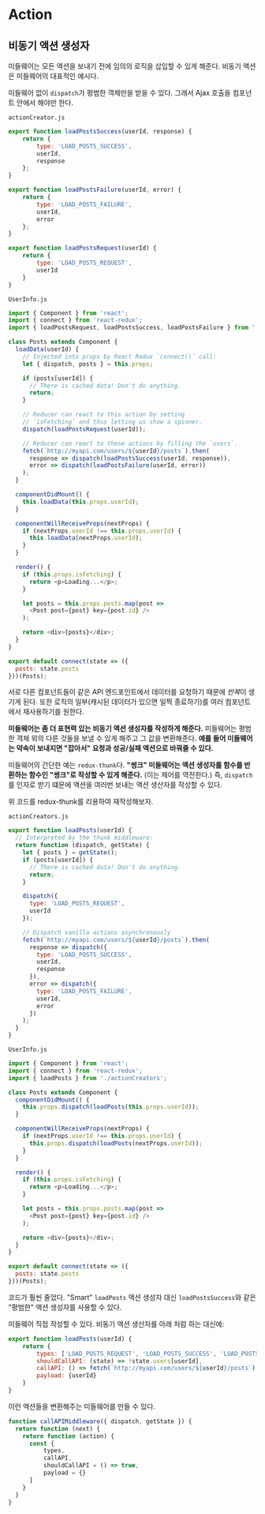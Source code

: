 # Action

## 비동기 액션 생성자

미들웨어는 모든 액션을 보내기 전에 임의의 로직을 삽입할 수 있게 해준다. 비동기 액션은 미들웨어의 대표적인 예시다.

미들웨어 없이 `dispatch`가 평범한 객체만을 받을 수 있다. 그래서 Ajax 호출을 컴포넌트 안에서 해야만 한다.

`actionCreator.js`

```javascript
export function loadPostsSuccess(userId, response) {
    return {
        type: 'LOAD_POSTS_SUCCESS',
        userId,
        response
    };
}

export function loadPostsFailure(userId, error) {
    return {
        type: 'LOAD_POSTS_FAILURE',
        userId,
        error
    };
}

export function loadPostsRequest(userId) {
    return {
        type: 'LOAD_POSTS_REQUEST',
        userId
    }
}
```

`UserInfo.js`

```javascript
import { Component } from 'react';
import { connect } from 'react-redux';
import { loadPostsRequest, loadPostsSuccess, loadPostsFailure } from './actionCreators';

class Posts extends Component {
  loadData(userId) {
    // Injected into props by React Redux `connect()` call:
    let { dispatch, posts } = this.props;

    if (posts[userId]) {
      // There is cached data! Don't do anything.
      return;
    }

    // Reducer can react to this action by setting
    // `isFetching` and thus letting us show a spinner.
    dispatch(loadPostsRequest(userId));

    // Reducer can react to these actions by filling the `users`.
    fetch(`http://myapi.com/users/${userId}/posts`).then(
      response => dispatch(loadPostsSuccess(userId, response)),
      error => dispatch(loadPostsFailure(userId, error))
    );
  }

  componentDidMount() {
    this.loadData(this.props.userId);
  }

  componentWillReceiveProps(nextProps) {
    if (nextProps.userId !== this.props.userId) {
      this.loadData(nextProps.userId);
    }
  }

  render() {
    if (this.props.isFetching) {
      return <p>Loading...</p>;
    }

    let posts = this.props.posts.map(post =>
      <Post post={post} key={post.id} />
    );

    return <div>{posts}</div>;
  }
}

export default connect(state => ({
  posts: state.posts
}))(Posts);
```

서로 다른 컴포넌트들이 같은 API 엔드포인트에서 데이터를 요청하기 때문에 *반복*이 생기게 된다. 또한 로직의 일부(캐시된 데이터가 있으면 일찍 종료하기)를 여러 컴포넌트에서 재사용하기를 원한다.

**미들웨어는 좀 더 표현력 있는 비동기 액션 생성자를 작성하게 해준다.** 미들웨어는 평범한 객체 외의 다른 것들을 보낼 수 있게 해주고 그 값을 변환해준다. **예를 들어 미들웨어는 약속이 보내지면 "잡아서" 요청과 성공/실패 액션으로 바꿔줄 수 있다.**

미들웨어의 간단한 예는 `redux-thunk`다. **"썽크" 미들웨어는 액션 생성자를 함수를 반환하는 함수인 "썽크"로 작성할 수 있게 해준다.** (이는 제어를 역전한다.) 즉, `dispatch`를 인자로 받기 떄문에 액션을 여러번 보내는 액션 생산자를 작성할 수 있다.

위 코드를 redux-thunk를 리용하여 재작성해보자.

`actionCreators.js`

```javascript
export function loadPosts(userId) {
  // Interpreted by the thunk middleware:
  return function (dispatch, getState) {
    let { posts } = getState();
    if (posts[userId]) {
      // There is cached data! Don't do anything.
      return;
    }

    dispatch({
      type: 'LOAD_POSTS_REQUEST',
      userId
    });

    // Dispatch vanilla actions asynchronously
    fetch(`http://myapi.com/users/${userId}/posts`).then(
      response => dispatch({
        type: 'LOAD_POSTS_SUCCESS',
        userId,
        response
      }),
      error => dispatch({
        type: 'LOAD_POSTS_FAILURE',
        userId,
        error
      })
    );
  }
}
```

`UserInfo.js`

```javascript
import { Component } from 'react';
import { connect } from 'react-redux';
import { loadPosts } from './actionCreators';

class Posts extends Component {
  componentDidMount() {
    this.props.dispatch(loadPosts(this.props.userId));
  }

  componentWillReceiveProps(nextProps) {
    if (nextProps.userId !== this.props.userId) {
      this.props.dispatch(loadPosts(nextProps.userId));
    }
  }

  render() {
    if (this.props.isFetching) {
      return <p>Loading...</p>;
    }

    let posts = this.props.posts.map(post =>
      <Post post={post} key={post.id} />
    );

    return <div>{posts}</div>;
  }
}

export default connect(state => ({
  posts: state.posts
}))(Posts);
```

코드가 훨씬 줄었다. "Smart" `loadPosts` 액션 생성자 대신 `loadPostsSuccess`와 같은 "평범한" 액션 생성자를 사용할 수 있다.





미들웨어 직접 작성할 수 있다. 비동기 액션 생산자를 아래 처럼 하는 대신에:

```javascript
export function loadPosts(userId) {
    return {
        types: ['LOAD_POSTS_REQUEST', 'LOAD_POSTS_SUCCESS', 'LOAD_POSTS_FAILURE'],
        shouldCallAPI: (state) => !state.users[userId],
        callAPI: () => fetch(`http://myapi.com/users/${userId}/posts`),
        payload: {userId}
    }
}
```

이런 액션들을 변환해주는 미들웨어를 만들 수 있다.

```javascript
function callAPIMiddleware({ dispatch, getState }) {
  return function (next) {
    return function (action) {
      const {
          types,
          callAPI,
          shouldCallAPI = () => true,
          payload = {}
      }
    }
  }
}
```